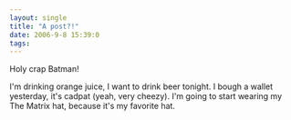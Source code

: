 ```yaml
---
layout: single
title: "A post?!"
date: 2006-9-8 15:39:0
tags: 
---
```


Holy crap Batman!

I'm drinking orange juice, I want to drink beer tonight. I bough a wallet yesterday, it's cadpat (yeah, very cheezy). I'm going to start wearing my The Matrix hat, because it's my favorite hat.
